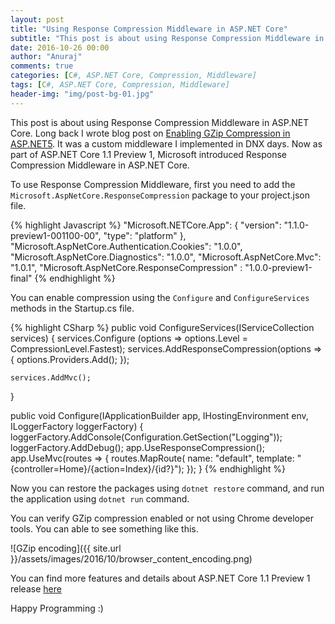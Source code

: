 ```yaml
---
layout: post
title: "Using Response Compression Middleware in ASP.NET Core"
subtitle: "This post is about using Response Compression Middleware in ASP.NET Core. Long back I wrote blog post on Enabling GZip Compression in ASP.NET5. It was a custom middleware I implemented in DNX days. Now as part of ASP.NET Core 1.1 Preview 1, Microsoft introduced Response Compression Middleware in ASP.NET Core."
date: 2016-10-26 00:00
author: "Anuraj"
comments: true
categories: [C#, ASP.NET Core, Compression, Middleware]
tags: [C#, ASP.NET Core, Compression, Middleware]
header-img: "img/post-bg-01.jpg"
---
```


This post is about using Response Compression Middleware in ASP.NET Core. Long back I wrote blog post on [Enabling GZip Compression in ASP.NET5](http://dotnetthoughts.net/enabling-gzip-compression-in-ASP.NET5/). It was a custom middleware I implemented in DNX days. Now as part of ASP.NET Core 1.1 Preview 1, Microsoft introduced Response Compression Middleware in ASP.NET Core.

To use Response Compression Middleware, first you need to add the `Microsoft.AspNetCore.ResponseCompression` package to your project.json file.

{% highlight Javascript %}
"Microsoft.NETCore.App": {
  "version": "1.1.0-preview1-001100-00",
  "type": "platform"
},
"Microsoft.AspNetCore.Authentication.Cookies": "1.0.0",
"Microsoft.AspNetCore.Diagnostics": "1.0.0",
"Microsoft.AspNetCore.Mvc": "1.0.1",
"Microsoft.AspNetCore.ResponseCompression" : "1.0.0-preview1-final"
{% endhighlight %}

You can enable compression using the `Configure` and `ConfigureServices` methods in the Startup.cs file.

{% highlight CSharp %}
public void ConfigureServices(IServiceCollection services)
{
    services.Configure<GzipCompressionProviderOptions>
        (options => options.Level = CompressionLevel.Fastest);
    services.AddResponseCompression(options =>
    {
        options.Providers.Add<GzipCompressionProvider>();
    });
    
    services.AddMvc();
}

public void Configure(IApplicationBuilder app, 
    IHostingEnvironment env, ILoggerFactory loggerFactory)
{
    loggerFactory.AddConsole(Configuration.GetSection("Logging"));
    loggerFactory.AddDebug();
    app.UseResponseCompression();
    app.UseMvc(routes =>
    {
        routes.MapRoute(
            name: "default",
            template: "{controller=Home}/{action=Index}/{id?}");
    });
}
{% endhighlight %}

Now you can restore the packages using `dotnet restore` command, and run the application using `dotnet run` command.

You can verify GZip compression enabled or not using Chrome developer tools. You can able to see something like this.

![GZip encoding]({{ site.url }}/assets/images/2016/10/browser_content_encoding.png)

You can find more features and details about ASP.NET Core 1.1 Preview 1 release [here](https://blogs.msdn.microsoft.com/webdev/2016/10/25/announcing-asp-net-core-1-1-preview-1/)

Happy Programming :)